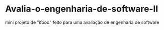 # Avalia-o-engenharia-de-software-II
mini projeto de "ifood" feito para uma avaliação de engenharia de software
